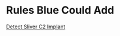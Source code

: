 # Rules Blue Could Add

[Detect Sliver C2 Implant](https://github.com/anvilogic-forge/armory/blob/main/detections/endpoint/sliver_c2_implant_activity_pattern/sliver_c2_implant_activity_pattern-splunk-powershell.yml)
